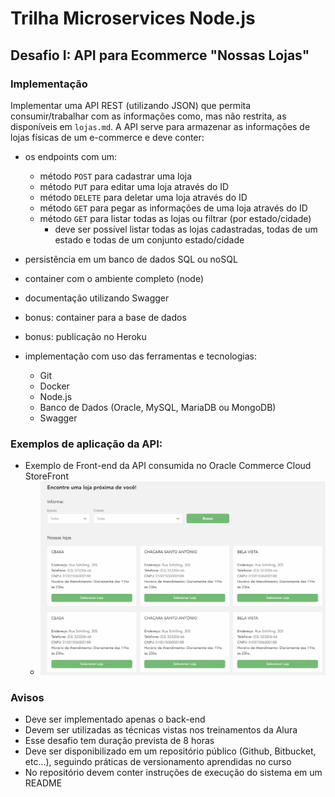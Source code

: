 # Trilha Microservices Node.js

## Desafio I: API para Ecommerce "Nossas Lojas"

### Implementação
Implementar uma API REST (utilizando JSON) que permita consumir/trabalhar com as informações como, mas não restrita, as disponíveis em `lojas.md`. A API serve para armazenar as informações de lojas físicas de um e-commerce e deve conter: 
- os endpoints com um:
    - método `POST` para cadastrar uma loja
    - método `PUT` para editar uma loja através do ID 
    - método `DELETE` para deletar uma loja através do ID
    - método `GET` para pegar as informações de uma loja através do ID
    - método `GET` para listar todas as lojas ou filtrar (por estado/cidade)
        - deve ser possível listar todas as lojas cadastradas, todas de um estado e todas de um conjunto estado/cidade
- persistência em um banco de dados SQL ou noSQL 
- container com o ambiente completo (node)
- documentação utilizando Swagger
- bonus: container para a base de dados
- bonus: publicação no Heroku

- implementação com uso das ferramentas e tecnologias:
    - Git
    - Docker
    - Node.js
    - Banco de Dados (Oracle, MySQL, MariaDB ou MongoDB)
    - Swagger


### Exemplos de aplicação da API:

- Exemplo de Front-end da API consumida no Oracle Commerce Cloud StoreFront
    - ![Exemplo Nossas Lojas](./images/front.png)

### Avisos 
- Deve ser implementado apenas o back-end
- Devem ser utilizadas as técnicas vistas nos treinamentos da Alura
- Esse desafio tem duração prevista de 8 horas 
- Deve ser disponibilizado em um repositório público (Github, Bitbucket, etc...), seguindo práticas de versionamento aprendidas no curso
- No repositório devem conter instruções de execução do sistema em um README
